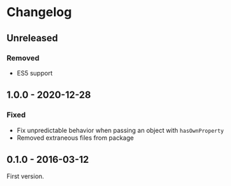 # Changelog

## Unreleased

### Removed

- ES5 support

## 1.0.0 - 2020-12-28

### Fixed

- Fix unpredictable behavior when passing an object with `hasOwnProperty`
- Removed extraneous files from package

## 0.1.0 - 2016-03-12

First version.
